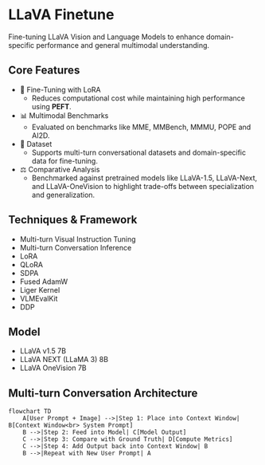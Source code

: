 # LLaVA Finetune

Fine-tuning LLaVA Vision and Language Models to enhance domain-specific performance and general multimodal understanding.

## Core Features

- 🧠 Fine-Tuning with LoRA
  - Reduces computational cost while maintaining high performance using **PEFT**.
- 📊 Multimodal Benchmarks
  - Evaluated on benchmarks like MME, MMBench, MMMU, POPE and AI2D.
- 📂 Dataset
  - Supports multi-turn conversational datasets and domain-specific data for fine-tuning.
- ⚖️ Comparative Analysis
  - Benchmarked against pretrained models like LLaVA-1.5, LLaVA-Next, and LLaVA-OneVision to highlight trade-offs between specialization and generalization.

## Techniques & Framework

- Multi-turn Visual Instruction Tuning
- Multi-turn Conversation Inference
- LoRA
- QLoRA
- SDPA
- Fused AdamW
- Liger Kernel
- VLMEvalKit
- DDP

## Model

- LLaVA v1.5 7B
- LLaVA NEXT (LLaMA 3) 8B
- LLaVA OneVision 7B

## Multi-turn Conversation Architecture

```mermaid
flowchart TD
    A[User Prompt + Image] -->|Step 1: Place into Context Window| B[Context Window<br> System Prompt]
    B -->|Step 2: Feed into Model| C[Model Output]
    C -->|Step 3: Compare with Ground Truth| D[Compute Metrics]
    C -->|Step 4: Add Output back into Context Window| B
    B -->|Repeat with New User Prompt| A
```
